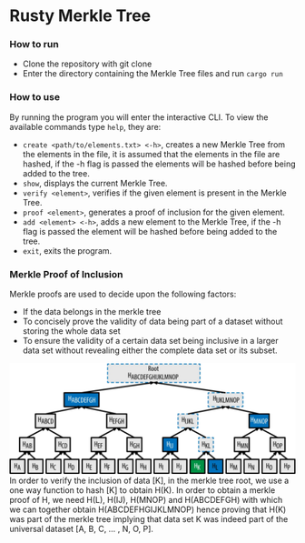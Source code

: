 # Rusty Merkle Tree

### How to run
- Clone the repository with git clone
- Enter the directory containing the Merkle Tree files and run `cargo run`

### How to use
By running the program you will enter the interactive CLI. To view the available commands type `help`, they are:
- `create <path/to/elements.txt> <-h>`, creates a new Merkle Tree from the elements in the file, it is assumed that the elements in the file are hashed, if the -h flag is passed the elements will be hashed before being added to the tree.
- `show`, displays the current Merkle Tree.
- `verify <element>`, verifies if the given element is present in the Merkle Tree.
- `proof <element>`, generates a proof of inclusion for the given element.
- `add <element> <-h>`, adds a new element to the Merkle Tree, if the -h flag is passed the element will be hashed before being added to the tree.
- `exit`, exits the program.

### Merkle Proof of Inclusion
Merkle proofs are used to decide upon the following factors:

- If the data belongs in the merkle tree
- To concisely prove the validity of data being part of a dataset without storing the whole data set
- To ensure the validity of a certain data set being inclusive in a larger data set without revealing either the complete data set or its subset.

![alt text](img/proof-of-inclusion.png)
In order to verify the inclusion of data [K], in the merkle tree root, we use a one way function to hash [K] to obtain H(K).
In order to obtain a merkle proof of H, we need H(L), H(IJ), H(MNOP) and H(ABCDEFGH) with which we can together obtain H(ABCDEFHGIJKLMNOP) hence proving that H(K) was part of the merkle tree implying that data set K was indeed part of the universal dataset [A, B, C, … , N, O, P].
